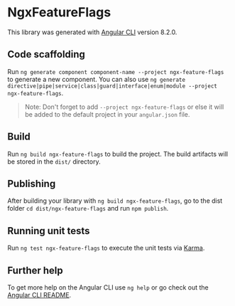 # NgxFeatureFlags

This library was generated with [Angular CLI](https://github.com/angular/angular-cli) version 8.2.0.

## Code scaffolding

Run `ng generate component component-name --project ngx-feature-flags` to generate a new component. You can also use `ng generate directive|pipe|service|class|guard|interface|enum|module --project ngx-feature-flags`.
> Note: Don't forget to add `--project ngx-feature-flags` or else it will be added to the default project in your `angular.json` file. 

## Build

Run `ng build ngx-feature-flags` to build the project. The build artifacts will be stored in the `dist/` directory.

## Publishing

After building your library with `ng build ngx-feature-flags`, go to the dist folder `cd dist/ngx-feature-flags` and run `npm publish`.

## Running unit tests

Run `ng test ngx-feature-flags` to execute the unit tests via [Karma](https://karma-runner.github.io).

## Further help

To get more help on the Angular CLI use `ng help` or go check out the [Angular CLI README](https://github.com/angular/angular-cli/blob/master/README.md).
